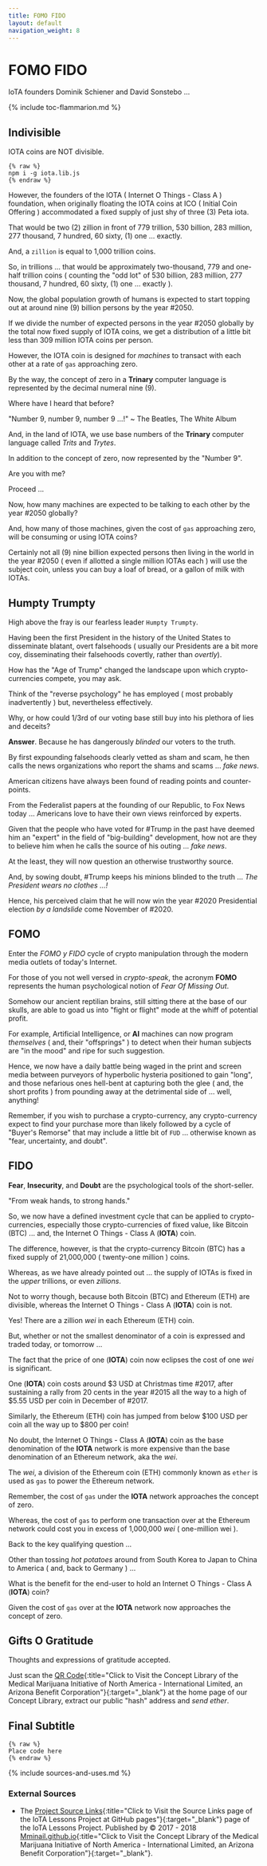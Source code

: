 ```yaml
---
title: FOMO FIDO
layout: default
navigation_weight: 8
---
```

# FOMO FIDO

IoTA founders Dominik Schiener and David Sonstebo ...

{% include toc-flammarion.md %}

## Indivisible

IOTA coins are NOT divisible.

```liquid
{% raw %}
npm i -g iota.lib.js
{% endraw %}
```

However, the founders of the IOTA ( Internet O Things - Class A ) foundation, when originally floating the IOTA coins at ICO ( Initial Coin Offering ) accommodated a fixed supply of just shy of three (3) Peta iota.

That would be two (2) zillion in front of 779 trillion, 530 billion, 283 million, 277 thousand, 7 hundred, 60 sixty, (1) one ... exactly.

And, a `zillion` is equal to 1,000 trillion coins.

So, in trillions ... that would be approximately two-thousand, 779 and one-half trillion coins ( counting the "odd lot" of 530 billion, 283 million, 277 thousand, 7 hundred, 60 sixty, (1) one ... exactly ).

Now, the global population growth of humans is expected to start topping out at around nine (9) billion persons by the year #2050.

If we divide the number of expected persons in the year #2050 globally by the total now fixed supply of IOTA coins, we get a distribution of a little bit less than 309 million IOTA coins per person.

However, the IOTA coin is designed for *machines* to transact with each other at a rate of `gas` approaching zero.

By the way, the concept of zero in a **Trinary** computer language is represented by the decimal numeral nine (9).

Where have I heard that before?

"Number 9, number 9, number 9 ...!" ~ The Beatles, The White Album

And, in the land of IOTA, we use base numbers of the **Trinary** computer language called *Trits* and *Trytes*.

In addition to the concept of zero, now represented by the "Number 9".

Are you with me?

Proceed ...

Now, how many machines are expected to be talking to each other by the year #2050 globally?

And, how many of those machines, given the cost of `gas` approaching zero, will be consuming or using IOTA coins?

Certainly not all (9) nine billion expected persons then living in the world in the year #2050 ( even if allotted a single million IOTAs each ) will use the subject coin, unless you can buy a loaf of bread, or a gallon of milk with IOTAs.

## Humpty Trumpty

High above the fray is our fearless leader `Humpty Trumpty`.

Having been the first President in the history of the United States to disseminate blatant, overt falsehoods ( usually our Presidents are a bit more coy, disseminating their falsehoods covertly, rather than *overtly*).

How has the "Age of Trump" changed the landscape upon which crypto-currencies compete, you may ask.

Think of the "reverse psychology" he has employed ( most probably inadvertently ) but, nevertheless effectively.

Why, or how could 1/3rd of our voting base still buy into his plethora of lies and deceits?

**Answer**. Because he has dangerously *blinded* our voters to the truth.

By first expounding falsehoods clearly vetted as sham and scam, he then calls the news organizations who report the shams and scams ... *fake news*.

American citizens have always been found of reading points and counter-points.

From the Federalist papers at the founding of our Republic, to Fox News today ... Americans love to have their own views reinforced by experts.

Given that the people who have voted for #Trump in the past have deemed him an "expert" in the field of "big-building" development, how not are they to believe him when he calls the source of his outing ... *fake news*.

At the least, they will now question an otherwise trustworthy source.

And, by sowing doubt, #Trump keeps his minions blinded to the truth ... *The President wears no clothes ...!*

Hence, his perceived claim that he will now win the year #2020 Presidential election *by a landslide* come November of #2020.

## FOMO

Enter the *FOMO y FIDO* cycle of crypto manipulation through the modern media outlets of today's Internet.

For those of you not well versed in *crypto-speak*, the acronym **FOMO** represents the human psychological notion of *Fear Of Missing Out*.

Somehow our ancient reptilian brains, still sitting there at the base of our skulls, are able to goad us into "fight or flight" mode at the whiff of potential profit.

For example, Artificial Intelligence, or **AI** machines can now program *themselves* ( and, their "offsprings" ) to detect when their human subjects are "in the mood" and ripe for such suggestion.

Hence, we now have a daily battle being waged in the print and screen media between purveyors of hyperbolic hysteria positioned to gain "long", and those nefarious ones hell-bent at capturing both the glee ( and, the short profits ) from pounding away at the detrimental side of ... well, anything!

Remember, if you wish to purchase a crypto-currency, any crypto-currency expect to find your purchase more than likely followed by a cycle of "Buyer's Remorse" that may include a little bit of `FUD` ... otherwise known as "fear, uncertainty, and doubt".

## FIDO

**Fear**, **Insecurity**, and **Doubt** are the psychological tools of the short-seller.

"From weak hands, to strong hands."

So, we now have a defined investment cycle that can be applied to crypto-currencies, especially those crypto-currencies of fixed value, like Bitcoin (BTC) ... and, the Internet O Things - Class A (**IOTA**) coin.

The difference, however, is that the crypto-currency Bitcoin (BTC) has a fixed supply of 21,000,000 ( twenty-one million ) coins.

Whereas, as we have already pointed out ... the supply of IOTAs is fixed in the *upper* trillions, or even *zillions*.

Not to worry though, because both Bitcoin (BTC) and Ethereum (ETH) are divisible, whereas the Internet O Things - Class A (**IOTA**) coin is not.

Yes! There are a zillion *wei* in each Ethereum (ETH) coin.

But, whether or not the smallest denominator of a coin is expressed and traded today, or tomorrow ...

The fact that the price of one (**IOTA**) coin now eclipses the cost of one *wei* is significant.

One (**IOTA**) coin costs around $3 USD at Christmas time #2017, after sustaining a rally from 20 cents in the year #2015 all the way to a high of $5.55 USD per coin in December of #2017.

Similarly, the Ethereum (ETH) coin has jumped from below $100 USD per coin all the way up to $800 per coin!

No doubt, the Internet O Things - Class A (**IOTA**) coin as the base denomination of the **IOTA** network is more expensive than the base denomination of an Ethereum network, aka the *wei*.

The *wei*, a division of the Ethereum coin (ETH) commonly known as `ether` is used as `gas` to power the Ethereum network.

Remember, the cost of `gas` under the **IOTA** network approaches the concept of zero.

Whereas, the cost of `gas` to perform one transaction over at the Ethereum network could cost you in excess of 1,000,000 *wei* ( one-million wei ).

Back to the key qualifying question ...

Other than tossing *hot potatoes* around from South Korea to Japan to China to America ( and, back to Germany ) ...

What is the benefit for the end-user to hold an Internet O Things - Class A (**IOTA**) coin?

Given the cost of `gas` over at the **IOTA** network now approaches the concept of zero.

## Gifts O Gratitude

Thoughts and expressions of gratitude accepted.

Just scan the [QR Code](http://mminail.github.io){:title="Click to Visit the Concept Library of the Medical Marijuana Initiative of North America - International Limited, an Arizona Benefit Corporation"}{:target="_blank"} at the home page of our Concept Library, extract our public "hash" address and *send ether*.

## Final Subtitle

```liquid
{% raw %}
Place code here
{% endraw %}
```

{% include sources-and-uses.md %}

### External Sources

- The [Project Source Links](https://mminail.github.io/IoTA/Source-Iota-Links.htm){:title="Click to Visit the Source Links page of the IoTA Lessons Project at GitHub pages"}{:target="_blank"} page of the IoTA Lessons Project. Published by © 2017 - 2018 [Mminail.github.io](https://mminail.github.io/){:title="Click to Visit the Concept Library of the Medical Marijuana Initiative of North America - International Limited, an Arizona Benefit Corporation"}{:target="_blank"}.
